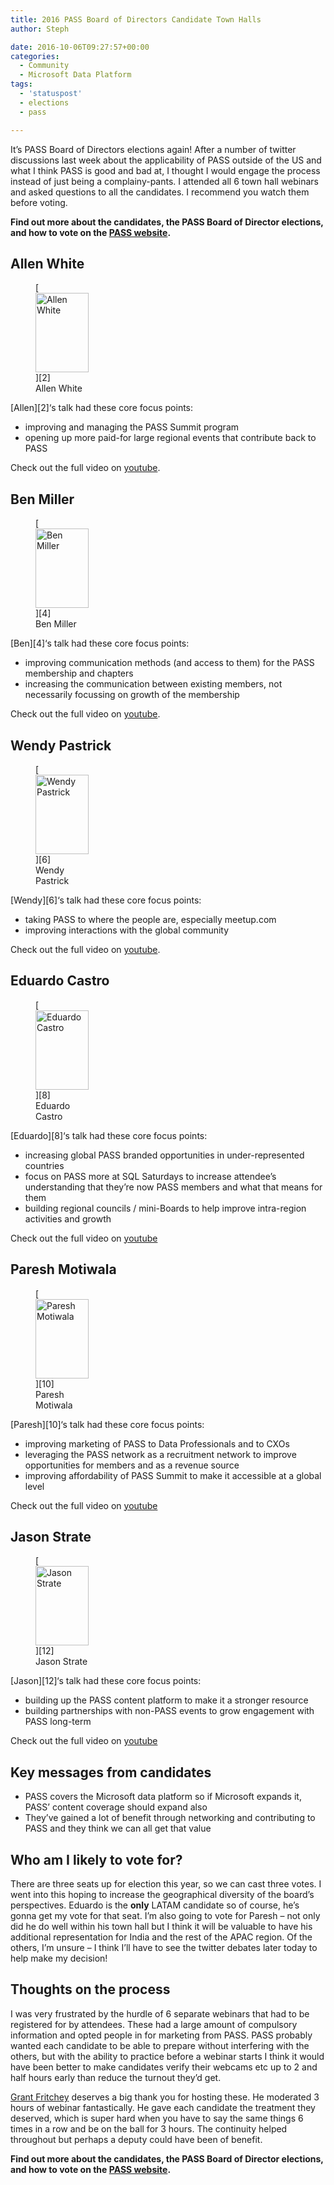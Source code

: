 ```yaml
---
title: 2016 PASS Board of Directors Candidate Town Halls
author: Steph

date: 2016-10-06T09:27:57+00:00
categories:
  - Community
  - Microsoft Data Platform
tags:
  - 'statuspost'
  - elections
  - pass

---
```

It&#8217;s PASS Board of Directors elections again! After a number of twitter discussions last week about the applicability of PASS outside of the US and what I think PASS is good and bad at, I thought I would engage the process instead of just being a complainy-pants. I attended all 6 town hall webinars and asked questions to all the candidates. I recommend you watch them before voting.

**Find out more about the candidates, the PASS Board of Director elections, and how to vote on the [PASS website][1].**

<!--more-->

## Allen White

<figure style="width: 85px" class="wp-caption alignleft">[<img src="http://www.sqlpass.org/portals/0/Images/Board%20Headshots/AllenWhite.jpg" width="85" height="127" alt="Allen White" class="size-medium" />][2]<figcaption class="wp-caption-text">Allen White</figcaption></figure>[Allen][2]&#8216;s talk had these core focus points:

  * improving and managing the PASS Summit program
  * opening up more paid-for large regional events that contribute back to PASS

Check out the full video on [youtube][3].

## Ben Miller

<figure style="width: 85px" class="wp-caption alignleft">[<img src="http://www.sqlpass.org/portals/0/BenMiller.jpg?ver=2016-09-26-200846-777" width="85" height="127" alt="Ben Miller" class="size-medium" />][4]<figcaption class="wp-caption-text">Ben Miller</figcaption></figure>[Ben][4]&#8216;s talk had these core focus points:

  * improving communication methods (and access to them) for the PASS membership and chapters
  * increasing the communication between existing members, not necessarily focussing on growth of the membership

Check out the full video on [youtube][5].

## Wendy Pastrick

<figure style="width: 85px" class="wp-caption alignleft">[<img src="http://www.sqlpass.org/portals/0/Images/Board%20Headshots/WendyPastrick.jpg" width="85" height="127" alt="Wendy Pastrick" class="size-medium" />][6]<figcaption class="wp-caption-text">Wendy Pastrick</figcaption></figure>[Wendy][6]&#8216;s talk had these core focus points:

  * taking PASS to where the people are, especially meetup.com
  * improving interactions with the global community

Check out the full video on [youtube][7].

## Eduardo Castro

<figure style="width: 85px" class="wp-caption alignleft">[<img src="http://www.sqlpass.org/portals/0/Images/Board%20Headshots/EduardoCastro.jpg" width="85" height="127" alt="Eduardo Castro" class="size-medium" />][8]<figcaption class="wp-caption-text">Eduardo Castro</figcaption></figure>[Eduardo][8]&#8216;s talk had these core focus points:

  * increasing global PASS branded opportunities in under-represented countries
  * focus on PASS more at SQL Saturdays to increase attendee&#8217;s understanding that they&#8217;re now PASS members and what that means for them
  * building regional councils / mini-Boards to help improve intra-region activities and growth

Check out the full video on [youtube][9]

## Paresh Motiwala

<figure style="width: 85px" class="wp-caption alignleft">[<img src="http://www.sqlpass.org/portals/0/PareshMotiwala.jpeg?ver=2016-09-26-200950-603" width="85" height="127" alt="Paresh Motiwala" class="size-medium" />][10]<figcaption class="wp-caption-text">Paresh Motiwala</figcaption></figure>[Paresh][10]&#8216;s talk had these core focus points:

  * improving marketing of PASS to Data Professionals and to CXOs
  * leveraging the PASS network as a recruitment network to improve opportunities for members and as a revenue source
  * improving affordability of PASS Summit to make it accessible at a global level

Check out the full video on [youtube][11]

## Jason Strate

<figure style="width: 85px" class="wp-caption alignleft">[<img src="http://www.sqlpass.org/portals/0/JasonStrate.jpg" width="85" height="127" alt="Jason Strate" class="size-medium" />][12]<figcaption class="wp-caption-text">Jason Strate</figcaption></figure>[Jason][12]&#8216;s talk had these core focus points:

  * building up the PASS content platform to make it a stronger resource
  * building partnerships with non-PASS events to grow engagement with PASS long-term

Check out the full video on [youtube][13]

## Key messages from candidates

  * PASS covers the Microsoft data platform so if Microsoft expands it, PASS&#8217; content coverage should expand also
  * They&#8217;ve gained a lot of benefit through networking and contributing to PASS and they think we can all get that value

## Who am I likely to vote for?

There are three seats up for election this year, so we can cast three votes. I went into this hoping to increase the geographical diversity of the board&#8217;s perspectives. Eduardo is the **only** LATAM candidate so of course, he&#8217;s gonna get my vote for that seat. I&#8217;m also going to vote for Paresh &#8211; not only did he do well within his town hall but I think it will be valuable to have his additional representation for India and the rest of the APAC region. Of the others, I&#8217;m unsure &#8211; I think I&#8217;ll have to see the twitter debates later today to help make my decision!

## Thoughts on the process

I was very frustrated by the hurdle of 6 separate webinars that had to be registered for by attendees. These had a large amount of compulsory information and opted people in for marketing from PASS. PASS probably wanted each candidate to be able to prepare without interfering with the others, but with the ability to practice before a webinar starts I think it would have been better to make candidates verify their webcams etc up to 2 and half hours early than reduce the turnout they&#8217;d get.

[Grant Fritchey][14] deserves a big thank you for hosting these. He moderated 3 hours of webinar fantastically. He gave each candidate the treatment they deserved, which is super hard when you have to say the same things 6 times in a row and be on the ball for 3 hours. The continuity helped throughout but perhaps a deputy could have been of benefit.

**Find out more about the candidates, the PASS Board of Director elections, and how to vote on the [PASS website][1].**

 [1]: http://www.sqlpass.org/Elections
 [2]: http://www.sqlpass.org/Elections/Candidates/Allenwhite.aspx
 [3]: https://www.youtube.com/watch?v=p3AOZSwyWj0
 [4]: http://www.sqlpass.org/Elections/Candidates/BenMiller.aspx
 [5]: https://www.youtube.com/watch?v=Oo40GJGSb48
 [6]: http://www.sqlpass.org/Elections/Candidates/WendyPastrickCandidate.aspx
 [7]: https://www.youtube.com/watch?v=OG-GN5LKgfY
 [8]: http://www.sqlpass.org/Elections/Candidates/EduardoCastro.aspx
 [9]: https://www.youtube.com/watch?v=MUYbvhxESPU
 [10]: http://www.sqlpass.org/Elections/Candidates/PareshMotiwala.aspx
 [11]: https://www.youtube.com/watch?v=7oJbWoPGW10
 [12]: http://www.sqlpass.org/Elections/Candidates/JasonStrate.aspx
 [13]: https://www.youtube.com/watch?v=8dFClpT89-w
 [14]: http://www.scarydba.com/